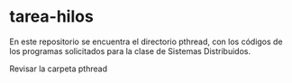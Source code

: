 # tarea-hilos
En este repositorio se encuentra el directorio pthread, con los códigos de los programas solicitados para la clase de Sistemas Distribuidos.

Revisar la carpeta pthread
